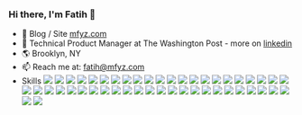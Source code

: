 ### Hi there, I'm Fatih 👋

- 📱 Blog / Site [mfyz.com](https://mfyz.com)
- 💼 Technical Product Manager at The Washington Post - more on [linkedin](https://www.linkedin.com/in/fatih)
- 🌎 Brooklyn, NY
- 📫 Reach me at: [fatih@mfyz.com](mailto:fatih@mfyz.com)
- Skills ![](https://img.shields.io/badge/Vercel-informational?logo=vercel&logoColor=white&color=005c9c)
![](https://img.shields.io/badge/Nextjs-informational?logo=nextdotjs&logoColor=white&color=005c9c)
![](https://img.shields.io/badge/Astro-informational?logo=Astro&logoColor=white&color=005c9c)
![](https://img.shields.io/badge/Vite-informational?logo=Vite&logoColor=white&color=005c9c)
![](https://img.shields.io/badge/WordPress-informational?logo=wordpress&logoColor=white&color=005c9c)
![](https://img.shields.io/badge/AWS-informational?style=flat&logo=amazonwebservices&logoColor=white&color=005c9c)
![](https://custom-icon-badges.demolab.com/badge/Microsoft%20Azure-0089D6?logo=msazure&logoColor=white&color=005c9c)
![](https://img.shields.io/badge/HTML-informational?style=flat&logo=html5&logoColor=white&color=005c9c)
![](https://img.shields.io/badge/Javascript-informational?style=flat&logo=javascript&logoColor=white&color=005c9c)
![](https://img.shields.io/badge/jQuery-informational?style=flat&logo=jQuery&logoColor=white&color=005c9c)
![](https://img.shields.io/badge/Typescript-informational?style=flat&logo=typescript&logoColor=white&color=005c9c)
![](https://img.shields.io/badge/NodeJS-informational?style=flat&logo=NodeJS&logoColor=white&color=005c9c)
![](https://img.shields.io/badge/React-informational?style=flat&logo=react&logoColor=white&color=005c9c)
![](https://img.shields.io/badge/React%20Native-informational?style=flat&logo=React&logoColor=white&color=005c9c)
![](https://img.shields.io/badge/Redux-informational?style=flat&logo=redux&logoColor=white&color=005c9c)
![](https://img.shields.io/badge/Babel-informational?style=flat&logo=Babel&logoColor=white&color=005c9c)
![](https://img.shields.io/badge/Eslint-informational?style=flat&logo=Eslint&logoColor=white&color=005c9c)
![](https://img.shields.io/badge/Angular-informational?style=flat&logo=angular&logoColor=white&color=005c9c)
![](https://img.shields.io/badge/PHP-informational?style=flat&logo=php&logoColor=white&color=005c9c)
![](https://img.shields.io/badge/CSS-informational?style=flat&logo=CSS3&logoColor=white&color=005c9c)
![](https://img.shields.io/badge/TailwindCSS-informational?style=flat&logo=TailwindCSS&logoColor=white&color=005c9c)
![](https://img.shields.io/badge/Bootrap-informational?style=flat&logo=Bootstrap&logoColor=white&color=005c9c)
![](https://img.shields.io/badge/GitHub-informational?style=flat&logo=GitHub&logoColor=white&color=005c9c)
![](https://img.shields.io/badge/Github%20Actions-informational?style=flat&logo=github-actions&logoColor=white&color=005c9c)
![](https://img.shields.io/badge/Gitlab-informational?style=flat&logo=gitlab&logoColor=white&color=005c9c)
![](https://img.shields.io/badge/Jira-informational?style=flat&logo=Jira-Software&logoColor=white&color=005c9c)
![](https://img.shields.io/badge/OpenAPI-informational?style=flat&logo=openapi-initiative&logoColor=white&color=005c9c)
![](https://img.shields.io/badge/Postgres-informational?style=flat&logo=postgresql&logoColor=white&color=005c9c)
![](https://img.shields.io/badge/Mysql-informational?style=flat&logo=mysql&logoColor=white&color=005c9c)
![](https://img.shields.io/badge/SQLite-informational?style=flat&logo=sqlite&logoColor=white&color=005c9c)
![](https://img.shields.io/badge/Prisma-informational?style=flat&logo=sqlite&logoColor=white&color=005c9c)
![](https://img.shields.io/badge/Sequelize-informational?style=flat&logo=sqlite&logoColor=white&color=005c9c)
![](https://img.shields.io/badge/Jest-informational?style=flat&logo=jest&logoColor=white&color=005c9c)
![](https://img.shields.io/badge/Cypress-informational?style=flat&logo=Cypress&logoColor=white&color=005c9c)
![](https://img.shields.io/badge/Docker-informational?style=flat&logo=docker&logoColor=white&color=005c9c)
![](https://img.shields.io/badge/SonarQube-informational?style=flat&logo=SonarQube&logoColor=white&color=005c9c)
![](https://img.shields.io/badge/Postman-informational?style=flat&logo=Postman&logoColor=white&color=005c9c)
![](https://img.shields.io/badge/Google%20Analytics-informational?style=flat&logo=Google-Analytics&logoColor=white&color=005c9c)
![](https://img.shields.io/badge/Firebase-informational?style=flat&logo=firebase&logoColor=white&color=005c9c)
![](https://img.shields.io/badge/DigitalOcean-informational?style=flat&logo=digitalocean&logoColor=white&color=005c9c)
![](https://img.shields.io/badge/Heroku-informational?style=flat&logo=heroku&logoColor=white&color=005c9c)
![](https://img.shields.io/badge/Linux-informational?style=flat&logo=linux&logoColor=white&color=005c9c)
![](https://img.shields.io/badge/Pandas-informational?style=flat&logo=pandas&logoColor=white&color=005c9c)
![](https://img.shields.io/badge/Jupyter-informational?style=flat&logo=jupyter&logoColor=white&color=005c9c)
![](https://img.shields.io/badge/Adobe%20Photoshop-informational?style=flat&logo=Adobe%20Photoshop&logoColor=white&color=005c9c)
![](https://img.shields.io/badge/Gimp-informational?style=flat&logo=Gimp&logoColor=white&color=005c9c)
![](https://img.shields.io/badge/Figma-informational?style=flat&logo=Figma&logoColor=white&color=005c9c)
![](https://img.shields.io/badge/Storybook-informational?style=flat&logo=Storybook&logoColor=white&color=005c9c)
